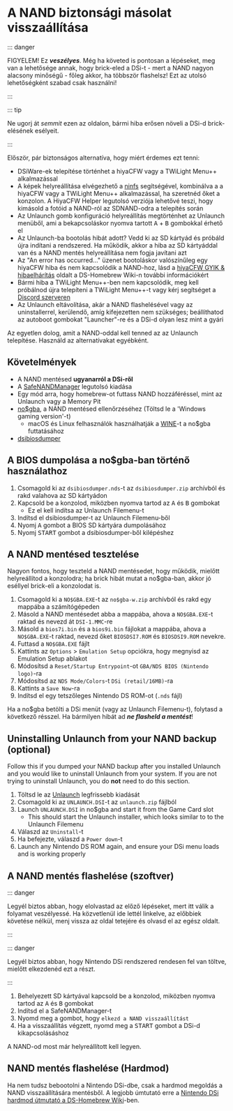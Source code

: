 ---
---

# A NAND biztonsági másolat visszaállítása

::: danger

FIGYELEM! Ez ***veszélyes***. Még ha követed is pontosan a lépéseket, meg van a lehetősége annak, hogy brick-eled a DSi-t - mert a NAND nagyon alacsony minőségű - főleg akkor, ha többször flashelsz! Ezt az utolsó lehetőségként szabad csak használni!

:::

::: tip

Ne ugorj át *semmit* ezen az oldalon, bármi hiba erősen növeli a DSi-d brick-elésének esélyeit.

:::

Először, pár biztonságos alternatíva, hogy miért érdemes ezt tenni:
- DSiWare-ek telepítése történhet a hiyaCFW vagy a TWiLight Menu++ alkalmazással
- A képek helyreállítása elvégezhető a [ninfs](https://github.com/ihaveamac/ninfs/releases) segítségével, kombinálva a a hiyaCFW vagy a TWiLight Menu++ alkalmazással, ha szeretnéd őket a konzolon. A HiyaCFW Helper legutolsó verziója lehetővé teszi, hogy kimásold a fotóid a NAND-ról az SDNAND-odra a telepítés során
- Az Unlaunch gomb konfiguráció helyreállítás megtörténhet az Unlaunch menüből, ami a bekapcsoláskor nyomva tartott <kbd class="face">A</kbd> + <kbd class="face">B</kbd> gombokkal érhető el
- Az Unlaunch-ba bootolás hibát adott? Vedd ki az SD kártyád és próbáld újra indítani a rendszered. Ha működik, akkor a hiba az SD kártyáddal van és a NAND mentés helyreállítása nem fogja javítani azt
- Az "An error has occurred..." üzenet bootoláskor valószínűleg egy hiyaCFW hiba és nem kapcsolódik a NAND-hoz, lásd a [hiyaCFW GYIK & hibaelhárítás](https://wiki.ds-homebrew.com/hiyacfw/faq) oldalt a DS-Homebrew Wiki-n további információkért
- Bármi hiba a TWiLight Menu++-ben nem kapcsolódik, meg kell próbálnod újra telepíteni a TWiLight Menu++-t vagy kérj segítséget a [Discord szerveren](https://ds-homebrew.com/discord)
- Az Unlaunch eltávolítása, akár a NAND flashelésével vagy az uninstallerrel, kerülendő, amíg kifejezetten nem szükséges; beállíthatod az autoboot gombokat "Launcher"-re és a DSi-d olyan lesz mint a gyári

Az egyetlen dolog, amit a NAND-oddal kell tenned az az Unlaunch telepítése. Használd az alternatívakat egyébként.

## Követelmények
- A NAND mentésed **ugyanarról a DSi-ről**
- A [SafeNANDManager](https://github.com/DS-Homebrew/SafeNANDManager/releases/latest/download/SafeNANDManager.nds) legutolsó kiadása
- Egy mód arra, hogy homebrew-ot futtass NAND hozzáféréssel, mint az Unlaunch vagy a Memory Pit
- [no$gba](https://problemkaputt.de/gba.htm), a NAND mentésed ellenőrzéséhez (Töltsd le a 'Windows gaming version'-t)
   - macOS és Linux felhasználók használhatják a [WINE](https://winehq.org)-t a no$gba futtatásához
- [dsibiosdumper](http://melonds.kuribo64.net/downloads/dsibiosdumper.7z)

## A BIOS dumpolása a no$gba-ban történő használathoz
1. Csomagold ki az `dsibiosdumper.nds`-t az `dsibiosdumper.zip` archívból és rakd valahova az SD kártyádon
2. Kapcsold be a konzolod, miközben nyomva tartod az <kbd class="face">A</kbd> és <kbd class="face">B</kbd> gombokat
   - Ez el kell indítsa az Unlaunch Filemenu-t
3. Indítsd el dsibiosdumper-t az Unlaunch Filemenu-ből
4. Nyomj <kbd class="face">A</kbd> gombot a BIOS SD kártyára dumpolásához
5. Nyomj <kbd>START</kbd> gombot a dsibiosdumper-ből kilépéshez

## A NAND mentésed tesztelése
Nagyon fontos, hogy teszteld a NAND mentésedet, hogy működik, mielőtt helyreállítod a konzolodra; ha brick hibát mutat a no$gba-ban, akkor jó eséllyel brick-eli a konzolodat is.
1. Csomagold ki a `NO$GBA.EXE`-t az `no$gba-w.zip` archívból és rakd egy mappába a számítógépeden
2. Másold a NAND mentésedet abba a mappába, ahova a `NO$GBA.EXE`-t raktad és nevezd át `DSI-1.MMC`-re
3. Másold a `bios7i.bin` és a `bios9i.bin` fájlokat a mappába, ahova a `NO$GBA.EXE`-t raktad, nevezd őket `BIOSDSI7.ROM` és `BIOSDSI9.ROM` nevekre.
4. Futtasd a `NO$GBA.EXE` fájlt
5. Kattints az `Options` > `Emulation Setup` opciókra, hogy megnyisd az Emulation Setup ablakot
6. Módosítsd a `Reset/Startup Entrypoint`-ot `GBA/NDS BIOS (Nintendo logo)`-ra
7. Módosítsd az `NDS Mode/Colors`-t `DSi (retail/16MB)`-ra
8. Kattints a `Save Now`-ra
9. Indítsd el egy tetszőleges Nintendo DS ROM-ot (`.nds` fájl)

Ha a no$gba betölti a DSi menüt (vagy az Unlaunch Filemenu-t), folytasd a következő résszel. Ha bármilyen hibát ad ***ne flasheld a mentést***!

## Uninstalling Unlaunch from your NAND backup (optional)
Follow this if you dumped your NAND backup after you installed Unlaunch and you would like to uninstall Unlaunch from your system. If you are not trying to uninstall Unlaunch, you do **not** need to do this section.
1. Töltsd le az [Unlaunch](https://problemkaputt.de/unlaunch.zip) legfrissebb kiadását
1. Csomagold ki az `UNLAUNCH.DSI`-t az `unlaunch.zip` fájlból
1. Launch `UNLAUNCH.DSI` in no$gba and start it from the Game Card slot
   - This should start the Unlaunch installer, which looks similar to to the Unlaunch Filemenu
1. Válaszd az `Uninstall`-t
1. Ha befejezte, válaszd a `Power down`-t
1. Launch any Nintendo DS ROM again, and ensure your DSi menu loads and is working properly

## A NAND mentés flashelése (szoftver)

::: danger

Legyél biztos abban, hogy elolvastad az előző lépéseket, mert itt válik a folyamat veszélyessé. Ha közvetlenül ide lettél linkelve, az előbbiek követése nélkül, menj vissza az oldal tetejére és olvasd el az egész oldalt.

:::

::: danger

Legyél biztos abban, hogy Nintendo DSi rendszered rendesen fel van töltve, mielőtt elkezdenéd ezt a részt.

:::

1. Behelyezett SD kártyával kapcsold be a konzolod, miközben nyomva tartod az <kbd class="face">A</kbd> és <kbd class="face">B</kbd> gombokat
3. Indítsd el a SafeNANDManager-t
4. Nyomd meg a gombot, hogy `elkezd a NAND visszaállítást`
6. Ha a visszaállítás végzett, nyomd meg a <kbd>START</kbd> gombot a DSi-d kikapcsolásáshoz

A NAND-od most már helyreállított kell legyen.

## NAND mentés flashelése (Hardmod)
Ha nem tudsz bebootolni a Nintendo DSi-dbe, csak a hardmod megoldás a NAND visszaállítására mentésből. A legjobb úmtutató erre a [Nintendo DSi hardmod útmutató a DS-Homebrew Wiki](https://wiki.ds-homebrew.com/ds-index/hardmod#nintendo-dsi)-ben.

